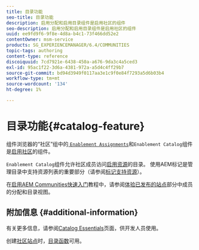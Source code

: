 ```yaml
---
title: 目录功能
seo-title: 目录功能
description: 启用分配和启用目录组件是启用社区的组件
seo-description: 启用分配和启用目录组件是启用社区的组件
uuid: ee9fd9f6-9f8e-4d8a-b4c1-73f466dd52e2
contentOwner: msm-service
products: SG_EXPERIENCEMANAGER/6.4/COMMUNITIES
topic-tags: authoring
content-type: reference
discoiquuid: 7cd7921e-6438-450a-a676-9da3c4a5ced3
exl-id: 95ac1f22-3d6a-4381-972a-a5d4c4ff29b7
source-git-commit: bd94d3949f0117aa3e1c9f0e84f7293a5d6b03b4
workflow-type: tm+mt
source-wordcount: '134'
ht-degree: 1%

---
```


# 目录功能{#catalog-feature}

组件浏览器的“社区”组中的[ `Enablement Assignments`](assignments.md)和`Enablement Catalog`组件是[启用社区](overview.md#enablement-community)的组件。

`Enablement Catalog`组件允许社区成员访问[启用资源](resources.md)的目录。 使用AEM标记是管理目录中支持资源列表的重要部分（请参阅[标记支持资源](tag-resources.md)）。

在[启用AEM Communities快速入门](getting-started-enablement.md)教程中，请参阅[体验已发布的站点](enablement-published-site.md)部分中成员的分配和目录视图。

## 附加信息 {#additional-information}

有关更多信息，请参阅[Catalog Essentials](catalog-developer-essentials.md)页面，供开发人员使用。

创建[社区站点](sites-console.md)时，[目录函数](functions.md#catalog-function)可用。
